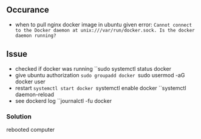 
## Occurance
- when to pull nginx docker image in ubuntu given error:
  ``Cannot connect to the Docker daemon at unix:///var/run/docker.sock. Is the docker daemon running?``

## Issue
- checked if docker was running ``sudo systemctl status docker
- give ubuntu authorization 
	``sudo groupadd docker
	``sudo usermod -aG docker user
- restart
	``systemctl start docker
	``systemctl enable docker
	``systemctl daemon-reload
- see dockerd log ``journalctl -fu docker


### Solution
rebooted computer